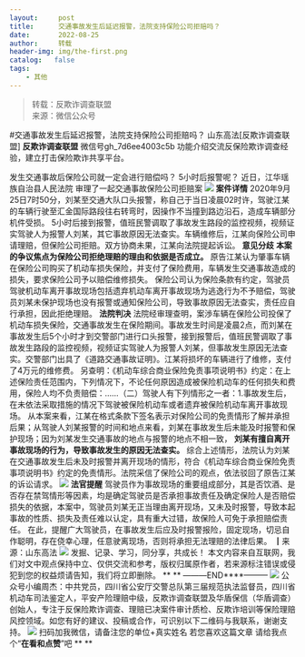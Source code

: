 ```yaml
---
layout:     post
title:      交通事故发生后延迟报警，法院支持保险公司拒赔吗？
date:       2022-08-25
author:     转载
header-img: img/the-first.png
catalog:   false
tags:
    - 其他
---
```


<blockquote><p>转载：反欺诈调查联盟<br>
来源：微信公众号</p></blockquote>

#交通事故发生后延迟报警，法院支持保险公司拒赔吗？
山东高法[反欺诈调查联盟]
**反欺诈调查联盟**
微信号gh_7d6ee4003c5b
功能介绍交流反保险欺诈调查经验，建立打击保险欺诈共享平台。

发生交通事故后保险公司就一定会进行赔偿吗？
5小时后报警呢？
近日，江华瑶族自治县人民法院
审理了一起交通事故保险公司拒赔案
![]({{site.baseurl}}/postimg/CvJFdyLOapJMN1yxUO74Sj8AaG452wUXFfMib9SS2uqaejCl486HlKxiciaYz6FjGzA8icKEUmYk6QRefoJXwnE8tA.jpeg)
**案件详情**
2020年9月25日7时50分，刘某至交通大队口头报警，称自己于当日凌晨02时许，驾驶江某的车辆行驶至汇金国际路段往右转弯时，因操作不当撞到路边沿石，造成车辆部分机件受损。
5小时后接到报警，值班民警调取了事故发生路段的监控视频，视频证实驾驶人为报警人刘某，其它事故原因无法查实。车辆维修后，江某向保险公司申请理赔，但保险公司拒赔。双方协商未果，江某向法院提起诉讼。
**意见分歧**
**本案的争议焦点为保险公司拒绝理赔的理由和依据是否成立。**
原告江某认为肇事车辆在保险公司购买了机动车损失保险，并支付了保险费用，车辆发生交通事故造成的损失，要求保险公司予以赔偿维修损失。
保险公司认为保险条款有约定，驾驶员驾驶机动车离开事故现场包括遗弃机动车离开事故现场为逃逸行为不予赔偿，驾驶员刘某未保护现场也没有报警或通知保险公司，导致事故原因无法查实，责任应自行承担，因此拒绝理赔。
**法院判决**
法院经审理查明，案渉车辆在保险公司投保了机动车损失保险，交通事故发生在保险期间。事故发生时间是凌晨2点，而刘某在事故发生后5个小时才到交警部门进行口头报警，接到报警后，值班民警调取了事故发生路段的监控视频，视频证实驾驶人为报警人刘某，但事故发生原因无法查实。交警部门出具了《道路交通事故证明》。江某将损坏的车辆进行了维修，支付了4万元的维修费。
另查明：《机动车综合商业保险免责事项说明书》约定：在上述保险责任范围内，下列情况下，不论任何原因造成被保险机动车的任何损失和费用，保险人均不负责赔偿：……（二）驾驶人有下列情形之一者：1.事故发生后，在未依法采取措施的情况下驾驶被保险机动车或者遗弃被保险机动车离开事故现场。
从本案来看，江某在格式条款下签名表示对保险公司的免责情形了解并承担后果；从驾驶人刘某报警的时间和地点来看，刘某在事故发生后未能及时报警和保护现场；因为刘某发生交通事故的地点与报警的地点不相一致，
**刘某有擅自离开事故现场的行为，导致事故发生的原因无法查实。**
综合上述情形，法院认为刘某在交通事故发生后未及时报警并离开现场的情形，符合《机动车综合商业保险免责事项说明书》约定的免责情形。法院采信了保险公司的观点，依法驳回了原告江某的诉讼请求。
![]({{site.baseurl}}/postimg/7y8Z4ERlaZXuaAEeFvx2icaSWtSicIORtLyvkH8pzP9EKVG2MYrLFRqbCcVKH6VbqZbHW4zrc5JcmnXaqaRYuWPA.jpeg)
**法官提醒**
驾驶员作为事故现场的重要组成部分，其是否饮酒、是否存在禁驾情形等因素，均是确定驾驶员是否承担事故责任及确定保险人是否赔偿损失的依据，本案中，驾驶员刘某无正当理由离开现场，又未及时报警，导致本起事故的性质、损失及责任难以认定，具有重大过错，故保险人可免于承担赔偿责任。
在此，提醒广大驾驶员，在事故发生后应及时报警报险，固定现场，切忌自作聪明，存在侥幸心理，任意驶离现场，否则将承担无法理赔的法律后果。
┃来源：山东高法
![]({{site.baseurl}}/postimg/CFF20LXzkOyYmal29zn37N5Bg2NQ4tyN4ylvMFyM3VmF4x90Uj4cDmoEphibia4RN55ibIXmqU1Od9w2Q5nhA08lA.png)
发掘、记录、学习，同分享，共成长！
本文内容来自互联网，我们对文中观点保持中立、仅供交流和参考，版权归属原作者，若来源标注错误或侵犯到您的权益烦请告知，我们将立即删除。
**
**
———END****———
![]({{site.baseurl}}/postimg/L6usUGPiatBSs5Yxdp5NU9dpdqWanE7Mq7XpTo0mwlia1gia9NNFGTRYKdpVvrK2KgpAPictg52F8U9sicXI1jQ1dzA.jpeg)
公众号小编周杰：中共党员，四川省公安厅交警总队第三届规范执法监督员，四川省机动车司法鉴定人，平安产险理赔中级，反欺诈调查联盟及华盾保信（华盾调查）创始人，专注于反保险欺诈调查、理赔已决案件审计质检、反欺诈培训等保险理赔风控领域。如您有好的建议、投稿或合作，可识别以下二维码与我联系，谢谢支持。
![]({{site.baseurl}}/postimg/L6usUGPiatBS3wrVRuWQYeic3juNbQs2kiaCeq6U3Y7sobzUaIjwichkaPNyMQzDdM5fXhxqgA74BJYGaLDib5TIqKA.jpeg)
扫码加我微信，请备注您的单位+真实姓名
若您喜欢这篇文章
请给我点个“**在看和点赞**”吧
**
**
